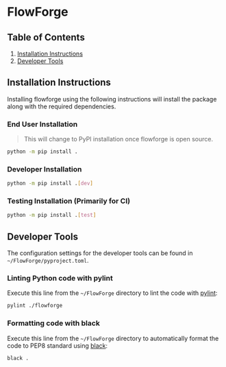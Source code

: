 # FlowForge

## Table of Contents
1. [Installation Instructions](#installation-instructions)
2. [Developer Tools](#developer-tools)

## Installation Instructions
Installing flowforge using the following instructions will install the package along with the required dependencies.

### End User Installation 
> This will change to PyPI installation once flowforge is open source.
```bash
python -m pip install .
```
### Developer Installation
```bash
python -m pip install .[dev]
```
### Testing Installation (Primarily for CI)
```bash
python -m pip install .[test]
```

## Developer Tools
The configuration settings for the developer tools can be found in `~/FlowForge/pyproject.toml`.

### Linting Python code with pylint
Execute this line from the `~/FlowForge` directory to lint the code with [pylint](https://pypi.org/project/pylint/):
```bash
pylint ./flowforge
```

### Formatting code with black
Execute this line from the `~/FlowForge` directory to automatically format the code to PEP8 standard using [black](https://pypi.org/project/black/):
```bash
black .
```

